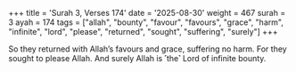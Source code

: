 +++
title = 'Surah 3, Verses 174'
date = '2025-08-30'
weight = 467
surah = 3
ayah = 174
tags = ["allah", "bounty", "favour", "favours", "grace", "harm", "infinite", "lord", "please", "returned", "sought", "suffering", "surely"]
+++

So they returned with Allah’s favours and grace, suffering no harm. For they sought to please Allah. And surely Allah is ˹the˺ Lord of infinite bounty.